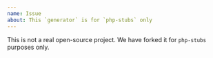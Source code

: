 ```yaml
---
name: Issue
about: This `generator` is for `php-stubs` only
---
```


This is not a real open-source project. We have forked it for `php-stubs` purposes only.
